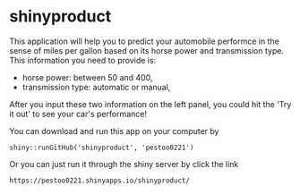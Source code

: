 # shinyproduct

This application will help you to predict your automobile performce in the sense of miles per gallon based on its horse power and transmission type. This information you need to provide is:
* horse power: between 50 and 400,
* transmission type: automatic or manual,

After you input these two information on the left panel, you could hit the 'Try it out' to see your car's performance!

You can download and run this app on your computer by

```{r}
shiny::runGitHub('shinyproduct', 'pestoo0221')
```

Or you can just run it through the shiny server by click the link
```{r}
https://pestoo0221.shinyapps.io/shinyproduct/
```
              